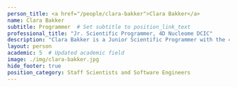 ```yaml
---
person_title: <a href="/people/clara-bakker">Clara Bakker</a>
name: Clara Bakker
subtitle: Programmer  # Set subtitle to position_link_text
professional_title: "Jr. Scientific Programmer, 4D Nucleome DCIC"
description: "Clara Bakker is a Junior Scientific Programmer with the 4D Nucleome Data Coordination and Integration Center. She is a graduate of Columbia University in the City of New York, where she received a B.A. in Computer Science and Mathematics. There, she worked as a computational chemistry researcher in the Cacciuto Group at Columbia, studying self-assembly of soft active matter."
layout: person
academic: 5  # Updated academic field
image: ./img/clara-bakker.jpg
hide_footer: true
position_category: Staff Scientists and Software Engineers
---
```

